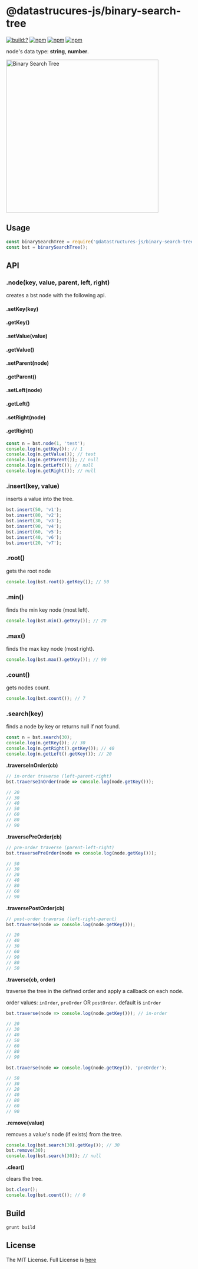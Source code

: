 # @datastrucures-js/binary-search-tree

[![build:?](https://travis-ci.org/datastructures-js/binary-search-tree.svg?branch=master)](https://travis-ci.org/datastructures-js/binary-search-tree) 
[![npm](https://img.shields.io/npm/v/@datastructures-js/binary-search-tree.svg)](https://www.npmjs.com/package/@datastructures-js/binary-search-tree)
[![npm](https://img.shields.io/npm/dm/@datastructures-js/binary-search-tree.svg)](https://www.npmjs.com/package/@datastructures-js/binary-search-tree) [![npm](https://img.shields.io/badge/node-%3E=%206.0-blue.svg)](https://www.npmjs.com/package/@datastructures-js/binary-search-tree)

node's data type: **string**, **number**.

<img width="413" alt="Binary Search Tree" src="https://user-images.githubusercontent.com/6517308/35762621-74a72626-085f-11e8-8934-ef6facdd6e10.png">

## Usage
```js
const binarySearchTree = require('@datastructures-js/binary-search-tree');
const bst = binarySearchTree();
```

## API

### .node(key, value, parent, left, right)
creates a bst node with the following api.

#### .setKey(key)
#### .getKey()
#### .setValue(value)
#### .getValue()
#### .setParent(node)
#### .getParent()
#### .setLeft(node)
#### .getLeft()
#### .setRight(node)
#### .getRight()

```js
const n = bst.node(1, 'test');
console.log(n.getKey()); // 1
console.log(n.getValue()); // test
console.log(n.getParent()); // null
console.log(n.getLeft()); // null
console.log(n.getRight()); // null
```

### .insert(key, value)

inserts a value into the tree.
```javascript
bst.insert(50, 'v1');
bst.insert(80, 'v2');
bst.insert(30, 'v3');
bst.insert(90, 'v4');
bst.insert(60, 'v5');
bst.insert(40, 'v6');
bst.insert(20, 'v7');
```

### .root()

gets the root node
```javascript
console.log(bst.root().getKey()); // 50
```

### .min()

finds the min key node (most left).
```javascript
console.log(bst.min().getKey()); // 20
```

### .max() 

finds the max key node (most right).
```javascript
console.log(bst.max().getKey()); // 90
```

### .count()

gets nodes count.
```javascript
console.log(bst.count()); // 7
```

### .search(key)

finds a node by key or returns null if not found.
```javascript
const n = bst.search(30);
console.log(n.getKey()); // 30
console.log(n.getRight().getKey()); // 40
console.log(n.getLeft().getKey()); // 20
```

**.traverseInOrder(cb)** 
```js
// in-order traverse (left-parent-right)
bst.traverseInOrder(node => console.log(node.getKey()));

// 20
// 30
// 40
// 50
// 60
// 80
// 90
```

**.traversePreOrder(cb)** 

```js
// pre-order traverse (parent-left-right)
bst.traversePreOrder(node => console.log(node.getKey()));

// 50
// 30
// 20
// 40
// 80
// 60
// 90
```

**.traversePostOrder(cb)** 

```js
// post-order traverse (left-right-parent)
bst.traverse(node => console.log(node.getKey()));

// 20
// 40
// 30
// 60
// 90
// 80
// 50
```

**.traverse(cb, order)** 

traverse the tree in the defined order and apply a callback on each node.

order values: `inOrder`, `preOrder` OR `postOrder`. default is `inOrder`

```js
bst.traverse(node => console.log(node.getKey())); // in-order

// 20
// 30
// 40
// 50
// 60
// 80
// 90

bst.traverse(node => console.log(node.getKey()), 'preOrder');

// 50
// 30
// 20
// 40
// 80
// 60
// 90
```


**.remove(value)** 

removes a value's node (if exists) from the tree.
```javascript
console.log(bst.search(30).getKey()); // 30
bst.remove(30);
console.log(bst.search(30)); // null
```

**.clear()** 

clears the tree.
```javascript
bst.clear();
console.log(bst.count()); // 0
```

## Build
```
grunt build
```

## License
The MIT License. Full License is [here](https://github.com/datastructures-js/binary-search-tree/blob/master/LICENSE)
